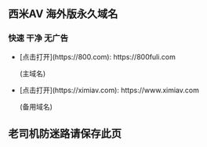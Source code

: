 ## 西米AV 海外版永久域名
### 快速 干净 无广告
- <p>[点击打开](https://800.com): https://800fuli.com</p> (主域名)
- <p>[点击打开](https://ximiav.com): https://www.ximiav.com</p>(备用域名)
## <p>老司机防迷路请保存此页</p>
